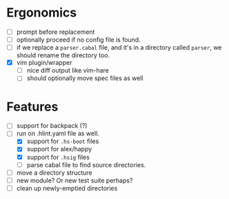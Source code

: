 # Ergonomics
  - [ ] prompt before replacement
  - [ ] optionally proceed if no config file is found.
  - [ ] if we replace a `parser.cabal` file, and it's in a directory called
    `parser`, we should rename the directory too.
  - [x] vim plugin/wrapper
    - [ ] nice diff output like vim-hare
    - [ ] should optionally move spec files as well
# Features
  - [ ] support for backpack (?)
  - [ ] run on .hlint.yaml file as well.
    - [x] support for `.hs-boot` files
    - [x] support for alex/happy
    - [x] support for `.hsig` files
    - [ ] parse cabal file to find source directories.
  - [ ] move a directory structure
  - [ ] new module? Or new test suite perhaps?
  - [ ] clean up newly-emptied directories
